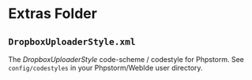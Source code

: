 # Extras Folder

## `DropboxUploaderStyle.xml`

The *DropboxUploaderStyle* code-scheme / codestyle for Phpstorm. See `config/codestyles` in your Phpstorm/WebIde user
directory.
